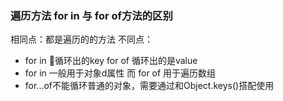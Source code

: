 ### 遍历方法 for in 与 for of方法的区别

相同点：都是遍历的的方法
不同点：
+  for in 循环出的key   for of 循环出的是value
+  for in 一般用于对象d属性 而 for of 用于遍历数组
+  for...of不能循环普通的对象，需要通过和Object.keys()搭配使用